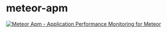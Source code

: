 meteor-apm
==========

[![Meteor Apm - Application Performance Monitoring for Meteor](https://meteorapm.com/images/meteorapm.png)](https://meteorapm.com)